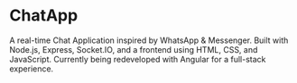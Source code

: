 # ChatApp
A real-time Chat Application inspired by WhatsApp &amp; Messenger. Built with Node.js, Express, Socket.IO, and a frontend using HTML, CSS, and JavaScript. Currently being redeveloped with Angular for a full-stack experience.
